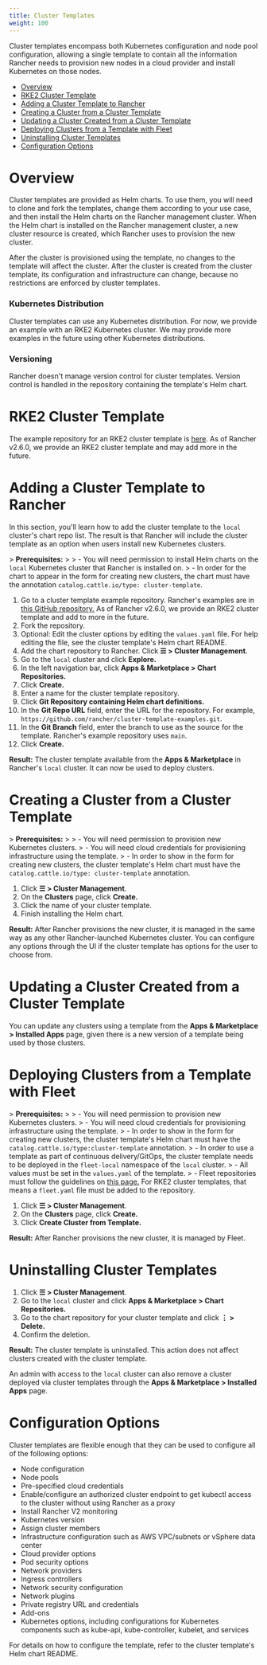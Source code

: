```yaml
---
title: Cluster Templates
weight: 100
---
```


Cluster templates encompass both Kubernetes configuration and node pool configuration, allowing a single template to contain all the information Rancher needs to provision new nodes in a cloud provider and install Kubernetes on those nodes.

- [Overview](#overview)
- [RKE2 Cluster Template](#rke2-cluster-template)
- [Adding a Cluster Template to Rancher](#adding-a-cluster-template-to-rancher)
- [Creating a Cluster from a Cluster Template](#creating-a-cluster-from-a-cluster-template)
- [Updating a Cluster Created from a Cluster Template](#updating-a-cluster-created-from-a-cluster-template)
- [Deploying Clusters from a Template with Fleet](#deploying-clusters-from-a-template-with-fleet)
- [Uninstalling Cluster Templates](#uninstalling-cluster-templates)
- [Configuration Options](#configuration-options)

# Overview

Cluster templates are provided as Helm charts. To use them, you will need to clone and fork the templates, change them according to your use case, and then install the Helm charts on the Rancher management cluster. When the Helm chart is installed on the Rancher management cluster, a new cluster resource is created, which Rancher uses to provision the new cluster.

After the cluster is provisioned using the template, no changes to the template will affect the cluster. After the cluster is created from the cluster template, its configuration and infrastructure can change, because no restrictions are enforced by cluster templates.

### Kubernetes Distribution

Cluster templates can use any Kubernetes distribution. For now, we provide an example with an RKE2 Kubernetes cluster. We may provide more examples in the future using other Kubernetes distributions.

### Versioning

Rancher doesn't manage version control for cluster templates. Version control is handled in the repository containing the template's Helm chart.

# RKE2 Cluster Template

The example repository for an RKE2 cluster template is [here](https://github.com/rancher/cluster-template-examples). As of Rancher v2.6.0, we provide an RKE2 cluster template and may add more in the future.

# Adding a Cluster Template to Rancher

In this section, you'll learn how to add the cluster template to the `local` cluster's chart repo list. The result is that Rancher will include the cluster template as an option when users install new Kubernetes clusters.

\> **Prerequisites:**
\> 
\> - You will need permission to install Helm charts on the `local` Kubernetes cluster that Rancher is installed on.
\> - In order for the chart to appear in the form for creating new clusters, the chart must have the annotation `catalog.cattle.io/type: cluster-template`.

1. Go to a cluster template example repository. Rancher's examples are in [this GitHub repository.](https://github.com/rancher/cluster-template-examples) As of Rancher v2.6.0, we provide an RKE2 cluster template and add to more in the future.
1. Fork the repository.
1. Optional: Edit the cluster options by editing the `values.yaml` file. For help editing the file, see the cluster template's Helm chart README.
1. Add the chart repository to Rancher. Click **☰ \> Cluster Management**.
1. Go to the `local` cluster and click **Explore.**
1. In the left navigation bar, click **Apps & Marketplace \> Chart Repositories.**
1. Click **Create.**
1. Enter a name for the cluster template repository.
1. Click **Git Repository containing Helm chart definitions.**
1. In the **Git Repo URL** field, enter the URL for the repository. For example, `https://github.com/rancher/cluster-template-examples.git`.
1. In the **Git Branch** field, enter the branch to use as the source for the template. Rancher's example repository uses `main`.
1. Click **Create.**

**Result:** The cluster template available from the **Apps & Marketplace** in Rancher's `local` cluster. It can now be used to deploy clusters.

# Creating a Cluster from a Cluster Template

\> **Prerequisites:**
\>
\> - You will need permission to provision new Kubernetes clusters.
\> - You will need cloud credentials for provisioning infrastructure using the template.
\> - In order to show in the form for creating new clusters, the cluster template's Helm chart must have the `catalog.cattle.io/type: cluster-template` annotation.

1. Click **☰ \> Cluster Management**.
1. On the **Clusters** page, click **Create.**
1. Click the name of your cluster template.
1. Finish installing the Helm chart.

**Result:** After Rancher provisions the new cluster, it is managed in the same way as any other Rancher-launched Kubernetes cluster. You can configure any options through the UI if the cluster template has options for the user to choose from.

# Updating a Cluster Created from a Cluster Template

You can update any clusters using a template from the **Apps & Marketplace \> Installed Apps** page, given there is a new version of a template being used by those clusters.

# Deploying Clusters from a Template with Fleet

\> **Prerequisites:**
\>
\> - You will need permission to provision new Kubernetes clusters.
\> - You will need cloud credentials for provisioning infrastructure using the template.
\> - In order to show in the form for creating new clusters, the cluster template's Helm chart must have the `catalog.cattle.io/type:cluster-template` annotation.
\> - In order to use a template as part of continuous delivery/GitOps, the cluster template needs to be deployed in the `fleet-local` namespace of the `local` cluster.
\> - All values must be set in the `values.yaml` of the template.
\> - Fleet repositories must follow the guidelines on [this page.](http://fleet.rancher.io/gitrepo-structure/) For RKE2 cluster templates, that means a `fleet.yaml` file must be added to the repository.

1. Click **☰ \> Cluster Management**.
1. On the **Clusters** page, click **Create.**
1. Click **Create Cluster from Template.**

**Result:** After Rancher provisions the new cluster, it is managed by Fleet.

# Uninstalling Cluster Templates

1. Click **☰ \> Cluster Management**.
1. Go to the `local` cluster and click **Apps & Marketplace \> Chart Repositories.**
1. Go to the chart repository for your cluster template and click **⋮ \> Delete.**
1. Confirm the deletion.

**Result:** The cluster template is uninstalled. This action does not affect clusters created with the cluster template.

An admin with access to the `local` cluster can also remove a cluster deployed via cluster templates through the **Apps & Marketplace \> Installed Apps** page.

# Configuration Options

Cluster templates are flexible enough that they can be used to configure all of the following options:

- Node configuration
- Node pools
- Pre-specified cloud credentials
- Enable/configure an authorized cluster endpoint to get kubectl access to the cluster without using Rancher as a proxy
- Install Rancher V2 monitoring
- Kubernetes version
- Assign cluster members
- Infrastructure configuration such as AWS VPC/subnets or vSphere data center
- Cloud provider options
- Pod security options
- Network providers
- Ingress controllers
- Network security configuration
- Network plugins
- Private registry URL and credentials
- Add-ons
- Kubernetes options, including configurations for Kubernetes components such as kube-api, kube-controller, kubelet, and services

For details on how to configure the template, refer to the cluster template's Helm chart README.
